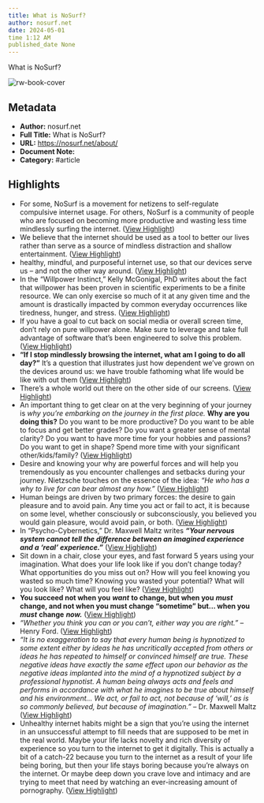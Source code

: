 ```yaml
---
title: What is NoSurf?
author: nosurf.net
date: 2024-05-01
time 1:12 AM
published_date None
---
```

What is NoSurf?

![rw-book-cover](https://readwise-assets.s3.amazonaws.com/static/images/article1.be68295a7e40.png)

## Metadata
- **Author:** nosurf.net
- **Full Title:** What is NoSurf?
- **URL:** https://nosurf.net/about/
- **Document Note:** 
- **Category:** #article

## Highlights
- For some, NoSurf is a movement for netizens to self-regulate compulsive internet usage. For others, NoSurf is a community of people who are focused on becoming more productive and wasting less time mindlessly surfing the internet. ([View Highlight](https://read.readwise.io/read/01hwg2ksmzj13w2cyce63pnafk))
- We believe that the internet should be used as a tool to better our lives rather than serve as a source of mindless distraction and shallow entertainment. ([View Highlight](https://read.readwise.io/read/01hwg2m31ckg2egrs0116ze33s))
- healthy, mindful, and purposeful internet use, so that our devices serve us – and not the other way around. ([View Highlight](https://read.readwise.io/read/01hwg2mzj8y2d6km4rtsfz5mrw))
- In the “Willpower Instinct,” Kelly McGonigal, PhD writes about the fact that willpower has been proven in scientific experiments to be a finite resource. We can only exercise so much of it at any given time and the amount is drastically impacted by common everyday occurrences like tiredness, hunger, and stress. ([View Highlight](https://read.readwise.io/read/01hwg2p4c4j15f3h9850k099k8))
- If you have a goal to cut back on social media or overall screen time, don’t rely on pure willpower alone. Make sure to leverage and take full advantage of software that’s been engineered to solve this problem. ([View Highlight](https://read.readwise.io/read/01hwg2pm1yrr0zbmf6q53v9p7h))
- **“If I stop mindlessly browsing the internet, what am I going to do all day?”** It’s a question that illustrates just how dependent we’ve grown on the devices around us: we have trouble fathoming what life would be like with out them ([View Highlight](https://read.readwise.io/read/01hwg2tn19v2q4vfxcy9et6424))
- There’s a whole world out there on the other side of our screens. ([View Highlight](https://read.readwise.io/read/01hwg2xawm1m2v7tr5qnph5zwh))
- An important thing to get clear on at the very beginning of your journey is *why you’re embarking on the journey in the first place.* **Why are you doing this?** Do you want to be more productive? Do you want to be able to focus and get better grades? Do you want a greater sense of mental clarity? Do you want to have more time for your hobbies and passions? Do you want to get in shape? Spend more time with your significant other/kids/family? ([View Highlight](https://read.readwise.io/read/01hwg34d50akms1v3wtbs9bv7e))
- Desire and knowing your why are powerful forces and will help you tremendously as you encounter challenges and setbacks during your journey. Nietzsche touches on the essence of the idea: *“He who has a why to live for can bear almost any how.”* ([View Highlight](https://read.readwise.io/read/01hwg35t09tnhmreccz14qcm1h))
- Human beings are driven by two primary forces: the desire to gain pleasure and to avoid pain. Any time you act or fail to act, it is because on some level, whether consciously or subconsciously, you believed you would gain pleasure, would avoid pain, or both. ([View Highlight](https://read.readwise.io/read/01hwg38gr8tvw6198b4ahxcbkr))
- In “Psycho-Cybernetics,” Dr. Maxwell Maltz writes ***“Your nervous system cannot tell the difference between an imagined experience and a ‘real’ experience.”*** ([View Highlight](https://read.readwise.io/read/01hwg3ccppdzcd5ac8tsccn1j0))
- Sit down in a chair, close your eyes, and fast forward 5 years using your imagination. What does your life look like if you don’t change today? What opportunities do you miss out on? How will you feel knowing you wasted so much time? Knowing you wasted your potential? What will you look like? What will you feel like? ([View Highlight](https://read.readwise.io/read/01hwg3cxj2s2c3t54nfvqwt1v2))
- **You succeed not when you** ***want*** **to change, but when you** ***must*** **change, and not when you must change “sometime” but… when you** ***must*** **change** ***now.*** ([View Highlight](https://read.readwise.io/read/01hwg3jmz0mn202g4cfwp53eqb))
- *“Whether you think you can or you can’t, either way you are right.”* – Henry Ford. ([View Highlight](https://read.readwise.io/read/01hwg3nxkrf0qxh57h19xvt8xv))
- *“It is no exaggeration to say that every human being is hypnotized to some extent either by ideas he has uncritically accepted from others or ideas he has repeated to himself or convinced himself are true. These negative ideas have exactly the same effect upon our behavior as the negative ideas implanted into the mind of a hypnotized subject by a professional hypnotist. A human being always acts and feels and performs in accordance with what he imagines to be true about himself and his environment… We act, or fail to act, not because of ‘will,’ as is so commonly believed, but because of imagination.”* – Dr. Maxwell Maltz ([View Highlight](https://read.readwise.io/read/01hwg3sjf3qq06qmzk37q3pg41))
- Unhealthy internet habits might be a sign that you’re using the internet in an unsuccessful attempt to fill needs that are supposed to be met in the real world. Maybe your life lacks novelty and rich diversity of experience so you turn to the internet to get it digitally. This is actually a bit of a catch-22 because you turn to the internet as a result of your life being boring, but then your life stays boring because you’re always on the internet. Or maybe deep down you crave love and intimacy and are trying to meet that need by watching an ever-increasing amount of pornography. ([View Highlight](https://read.readwise.io/read/01hwg3z8mnagzyn7qbyavpa4dw))
